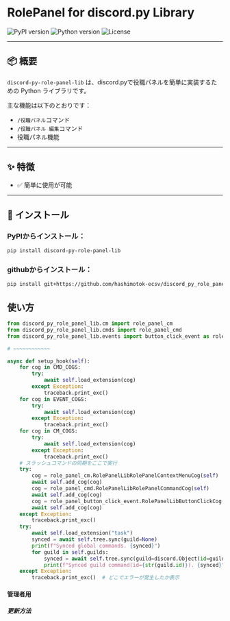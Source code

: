 # RolePanel for discord.py Library

![PyPI version](https://img.shields.io/pypi/v/discord-py-role-panel-lib.svg)
![Python version](https://img.shields.io/pypi/pyversions/discord-py-role-panel-lib.svg)
![License](https://img.shields.io/pypi/l/discord-py-role-panel-lib.svg)

---

## 📦 概要

`discord-py-role-panel-lib` は、discord.pyで役職パネルを簡単に実装するための Python ライブラリです。

主な機能は以下のとおりです：

- `/役職パネル`コマンド
- `/役職パネル 編集`コマンド
- 役職パネル機能

---

## ✨ 特徴

- ✅ 簡単に使用が可能

---

## 🔧 インストール

### PyPIからインストール：
```bash
pip install discord-py-role-panel-lib
```
### githubからインストール：
```bash
pip install git+https://github.com/hashimotok-ecsv/discord_py_role_panel_lib.git
```
## 使い方
```python
from discord_py_role_panel_lib.cm import role_panel_cm
from discord_py_role_panel_lib.cmds import role_panel_cmd
from discord_py_role_panel_lib.events import button_click_event as role_panel_button_click_event 

# ~~~~~~~~~~~~

async def setup_hook(self):
    for cog in CMD_COGS:
        try:
            await self.load_extension(cog)
        except Exception:
            traceback.print_exc()
    for cog in EVENT_COGS:
        try:
            await self.load_extension(cog)
        except Exception:
            traceback.print_exc()
    for cog in CM_COGS:
        try:
            await self.load_extension(cog)
        except Exception:
            traceback.print_exc()
    # スラッシュコマンドの同期をここで実行
    try:
        cog = role_panel_cm.RolePanelLibRolePanelContextMenuCog(self)
        await self.add_cog(cog)
        cog = role_panel_cmd.RolePanelLibRolePanelCommandCog(self)
        await self.add_cog(cog)
        cog = role_panel_button_click_event.RolePanelLibButtonClickCog(self)
        await self.add_cog(cog)
    except Exception:
        traceback.print_exc()
    try:
        await self.load_extension("task")
        synced = await self.tree.sync(guild=None)
        print(f"Synced global commands. {synced}")
        for guild in self.guilds:
            synced = await self.tree.sync(guild=discord.Object(id=guild.id))
            print(f"Synced guild command(id={str(guild.id)}). {synced}")
    except Exception:
        traceback.print_exc()  # どこでエラーが発生したか表示
```
#### 管理者用
##### 更新方法
